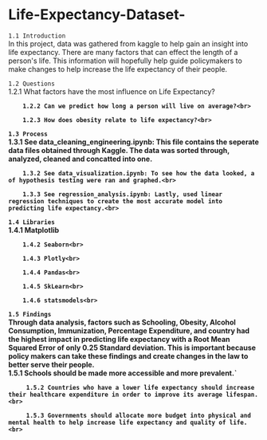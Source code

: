 # Life-Expectancy-Dataset-


`1.1 Introduction`<br>
In this project, data was gathered from kaggle to help gain an insight into life expectancy. There are many factors that can effect the length of a person's life. This information will hopefully help guide policymakers to make changes to help increase the life expectancy of their people.

`1.2 Questions`<br>
        1.2.1 What factors have the most influence on Life Expectancy?<b>
  
        1.2.2 Can we predict how long a person will live on average?<br>
  
        1.2.3 How does obesity relate to life expectancy?<br>
  

`1.3 Process`<br>
        1.3.1 See data_cleaning_engineering.ipynb: This file contains the seperate data files obtained through Kaggle. The data was sorted through, analyzed, cleaned and concatted into one.<br>
  
        1.3.2 See data_visualization.ipynb: To see how the data looked, a of hypothesis testing were ran and graphed.<br>
  
        1.3.3 See regression_analysis.ipynb: Lastly, used linear regression techniques to create the most accurate model into predicting life expectancy.<br>
  

`1.4 Libraries`<br>
        1.4.1 Matplotlib<br>
  
        1.4.2 Seaborn<br>
  
        1.4.3 Plotly<br>
  
        1.4.4 Pandas<br>
  
        1.4.5 SkLearn<br>
  
        1.4.6 statsmodels<br>
  

`1.5 Findings`<br>
Through data analysis, factors such as Schooling, Obesity, Alcohol Consumption, Immunization, Percentage Expenditure, and country had the highest impact in predicting life expectancy with a Root Mean Squared Error of only 0.25 Standard deviation. This is important because policy makers can take these findings and create changes in the law to better serve their people.<br>
         1.5.1 Schools should be made more accessible and more prevalent.`<br>
  
         1.5.2 Countries who have a lower life expectancy should increase their healthcare expenditure in order to improve its average lifespan.<br>
  
         1.5.3 Governments should allocate more budget into physical and mental health to help increase life expectancy and quality of life.<br>
